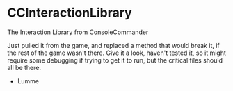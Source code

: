 # CCInteractionLibrary
The Interaction Library from ConsoleCommander

Just pulled it from the game, and replaced a method that would break it, if the rest of the game wasn't there.
Give it a look, haven't tested it, so it might require some debugging if trying to get it to run, but the critical files should all be there.
- Lumme
